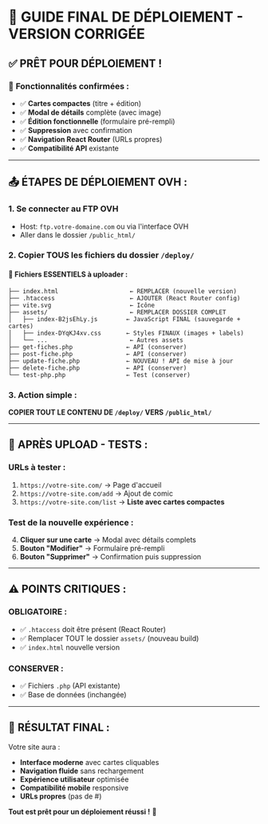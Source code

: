 # 🚀 **GUIDE FINAL DE DÉPLOIEMENT - VERSION CORRIGÉE**

## ✅ **PRÊT POUR DÉPLOIEMENT !**

### 🎯 **Fonctionnalités confirmées :**
- ✅ **Cartes compactes** (titre + édition)
- ✅ **Modal de détails** complète (avec image)
- ✅ **Édition fonctionnelle** (formulaire pré-rempli)
- ✅ **Suppression** avec confirmation
- ✅ **Navigation React Router** (URLs propres)
- ✅ **Compatibilité API** existante

---

## 📤 **ÉTAPES DE DÉPLOIEMENT OVH :**

### **1. Se connecter au FTP OVH**
- Host: `ftp.votre-domaine.com` ou via l'interface OVH
- Aller dans le dossier `/public_html/`

### **2. Copier TOUS les fichiers du dossier `/deploy/`**

#### **📁 Fichiers ESSENTIELS à uploader :**
```
├── index.html                    ← REMPLACER (nouvelle version)
├── .htaccess                     ← AJOUTER (React Router config)
├── vite.svg                      ← Icône
├── assets/                       ← REMPLACER DOSSIER COMPLET
│   ├── index-B2jsEhLy.js        ← JavaScript FINAL (sauvegarde + cartes)
│   ├── index-DYqKJ4xv.css       ← Styles FINAUX (images + labels)
│   └── ...                       ← Autres assets
├── get-fiches.php               ← API (conserver)
├── post-fiche.php               ← API (conserver)
├── update-fiche.php             ← NOUVEAU ! API de mise à jour
├── delete-fiche.php             ← API (conserver)
└── test-php.php                 ← Test (conserver)
```

### **3. Action simple :**
**COPIER TOUT LE CONTENU DE `/deploy/` VERS `/public_html/`**

---

## 🧪 **APRÈS UPLOAD - TESTS :**

### **URLs à tester :**
1. `https://votre-site.com/` → Page d'accueil
2. `https://votre-site.com/add` → Ajout de comic
3. `https://votre-site.com/list` → **Liste avec cartes compactes**

### **Test de la nouvelle expérience :**
4. **Cliquer sur une carte** → Modal avec détails complets
5. **Bouton "Modifier"** → Formulaire pré-rempli
6. **Bouton "Supprimer"** → Confirmation puis suppression

---

## ⚠️ **POINTS CRITIQUES :**

### **OBLIGATOIRE :**
- ✅ `.htaccess` doit être présent (React Router)
- ✅ Remplacer TOUT le dossier `assets/` (nouveau build)
- ✅ `index.html` nouvelle version

### **CONSERVER :**
- ✅ Fichiers `.php` (API existante)
- ✅ Base de données (inchangée)

---

## 🎉 **RÉSULTAT FINAL :**

Votre site aura :
- **Interface moderne** avec cartes cliquables
- **Navigation fluide** sans rechargement
- **Expérience utilisateur** optimisée
- **Compatibilité mobile** responsive
- **URLs propres** (pas de #)

**Tout est prêt pour un déploiement réussi !** 🚀
